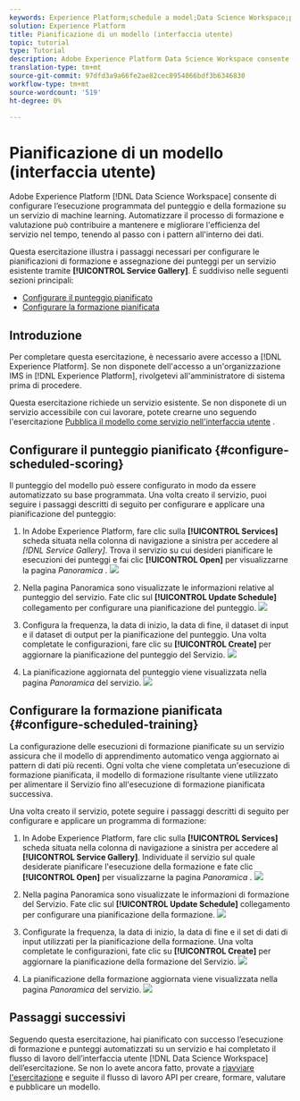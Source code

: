 ```yaml
---
keywords: Experience Platform;schedule a model;Data Science Workspace;popular topics;schedule scoring;schedule training
solution: Experience Platform
title: Pianificazione di un modello (interfaccia utente)
topic: tutorial
type: Tutorial
description: Adobe Experience Platform Data Science Workspace consente di configurare l’esecuzione programmata di punteggi e formazioni su un servizio di machine learning. Automatizzare il processo di formazione e valutazione può contribuire a mantenere e migliorare l'efficienza del servizio nel tempo, tenendo al passo con i pattern all'interno dei dati.
translation-type: tm+mt
source-git-commit: 97dfd3a9a66fe2ae82cec8954066bdf3b6346830
workflow-type: tm+mt
source-wordcount: '519'
ht-degree: 0%

---
```



# Pianificazione di un modello (interfaccia utente)

Adobe Experience Platform [!DNL Data Science Workspace] consente di configurare l’esecuzione programmata del punteggio e della formazione su un servizio di machine learning. Automatizzare il processo di formazione e valutazione può contribuire a mantenere e migliorare l&#39;efficienza del servizio nel tempo, tenendo al passo con i pattern all&#39;interno dei dati.

Questa esercitazione illustra i passaggi necessari per configurare le pianificazioni di formazione e assegnazione dei punteggi per un servizio esistente tramite **[!UICONTROL Service Gallery]**. È suddiviso nelle seguenti sezioni principali:

- [Configurare il punteggio pianificato](#configure-scheduled-scoring)
- [Configurare la formazione pianificata](#configure-scheduled-training)

## Introduzione

Per completare questa esercitazione, è necessario avere accesso a [!DNL Experience Platform]. Se non disponete dell&#39;accesso a un&#39;organizzazione IMS in [!DNL Experience Platform], rivolgetevi all&#39;amministratore di sistema prima di procedere.

Questa esercitazione richiede un servizio esistente. Se non disponete di un servizio accessibile con cui lavorare, potete crearne uno seguendo l&#39;esercitazione [Pubblica il modello come servizio nell&#39;interfaccia utente](./publish-model-service-ui.md) .

## Configurare il punteggio pianificato {#configure-scheduled-scoring}

Il punteggio del modello può essere configurato in modo da essere automatizzato su base programmata. Una volta creato il servizio, puoi seguire i passaggi descritti di seguito per configurare e applicare una pianificazione del punteggio:

1. In Adobe Experience Platform, fare clic sulla **[!UICONTROL Services]** scheda situata nella colonna di navigazione a sinistra per accedere al *[!DNL Service Gallery]*. Trova il servizio su cui desideri pianificare le esecuzioni dei punteggi e fai clic **[!UICONTROL Open]** per visualizzarne la pagina *Panoramica* .
   ![](../images/models-recipes/schedule/click_to_open.png)

2. Nella pagina Panoramica sono visualizzate le informazioni relative al punteggio del servizio. Fate clic sul **[!UICONTROL Update Schedule]** collegamento per configurare una pianificazione del punteggio.
   ![](../images/models-recipes/schedule/service_overview_score.png)

3. Configura la frequenza, la data di inizio, la data di fine, il dataset di input e il dataset di output per la pianificazione del punteggio. Una volta completate le configurazioni, fare clic su **[!UICONTROL Create]** per aggiornare la pianificazione del punteggio del Servizio.
   ![](../images/models-recipes/schedule/14_configure_scoring_schedule.png)

4. La pianificazione aggiornata del punteggio viene visualizzata nella pagina *Panoramica* del servizio.
   ![](../images/models-recipes/schedule/service_with_scoring_schedule.png)


## Configurare la formazione pianificata {#configure-scheduled-training}

La configurazione delle esecuzioni di formazione pianificate su un servizio assicura che il modello di apprendimento automatico venga aggiornato ai pattern di dati più recenti. Ogni volta che viene completata un&#39;esecuzione di formazione pianificata, il modello di formazione risultante viene utilizzato per alimentare il Servizio fino all&#39;esecuzione di formazione pianificata successiva.

Una volta creato il servizio, potete seguire i passaggi descritti di seguito per configurare e applicare un programma di formazione:

1. In Adobe Experience Platform, fare clic sulla **[!UICONTROL Services]** scheda situata nella colonna di navigazione a sinistra per accedere al **[!UICONTROL Service Gallery]**. Individuate il servizio sul quale desiderate pianificare l&#39;esecuzione della formazione e fate clic **[!UICONTROL Open]** per visualizzarne la pagina *Panoramica* .
   ![](../images/models-recipes/schedule/click_to_open.png)

2. Nella pagina Panoramica sono visualizzate le informazioni di formazione del Servizio. Fate clic sul **[!UICONTROL Update Schedule]** collegamento per configurare una pianificazione della formazione.
   ![](../images/models-recipes/schedule/service_overview_train.png)

3. Configurate la frequenza, la data di inizio, la data di fine e il set di dati di input utilizzati per la pianificazione della formazione. Una volta completate le configurazioni, fate clic su **[!UICONTROL Create]** per aggiornare la pianificazione della formazione del Servizio.
   ![](../images/models-recipes/schedule/12_configure_training_schedule.png)

4. La pianificazione della formazione aggiornata viene visualizzata nella pagina *Panoramica* del servizio.
   ![](../images/models-recipes/schedule/service_with_training_schedule.png)

## Passaggi successivi

Seguendo questa esercitazione, hai pianificato con successo l’esecuzione di formazione e punteggi automatizzati su un servizio e hai completato il flusso di lavoro dell’interfaccia utente [!DNL Data Science Workspace] dell’esercitazione. Se non lo avete ancora fatto, provate a [riavviare l&#39;esercitazione](./create-retails-sales-dataset.md) e seguite il flusso di lavoro API per creare, formare, valutare e pubblicare un modello.

